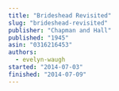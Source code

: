 ```yaml
---
title: "Brideshead Revisited"
slug: "brideshead-revisited"
publisher: "Chapman and Hall"
published: "1945"
asin: "0316216453"
authors:
  - evelyn-waugh
started: "2014-07-03"
finished: "2014-07-09"
---
```

